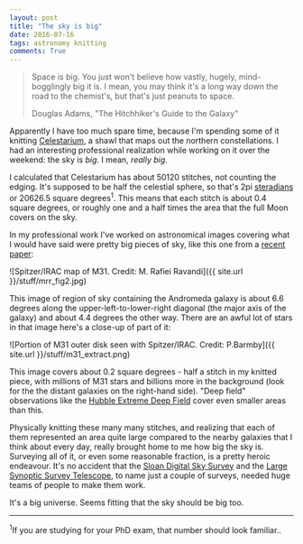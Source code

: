 ```yaml
---
layout: post
title: "The sky is big"
date: 2016-07-16
tags: astronomy knitting
comments: True
---
```

> Space is big. You just won't believe how vastly, hugely, mind- bogglingly big it is. I mean, you may think it's a long way down the road to the chemist's, but that's just peanuts to space.
>
>    Douglas Adams, "The Hitchhiker's Guide to the Galaxy"

Apparently I have too much spare time, because I'm spending some of it knitting
[Celestarium](http://www.twistcollective.com/collection/component/content/article/104-winter-2012-patterns/1294-celestarium-by-audry-nicklin),
a shawl that maps out the northern constellations. I had an interesting professional realization while working
on it over the weekend: the sky is *big*. I mean, *really big*.

I calculated that Celestarium has about 50120 stitches, not counting the edging. It's supposed to be half the celestial sphere, so that's 2pi
[steradians](http://www.physlink.com/education/askexperts/ae174.cfm) or 20626.5 square degrees<sup>1</sup>. 
This means that each stitch is about 0.4 square degrees, or roughly one and a half times the area that the full Moon covers on the sky.

In my professional work I've worked on astronomical images covering what I would have said were pretty big pieces of sky, like
this one from a [recent paper](http://arxiv.org/abs/1603.06903):

![Spitzer/IRAC map of M31. Credit: M. Rafiei Ravandi]({{ site.url }}/stuff/mrr_fig2.jpg)

This image of region of sky containing the Andromeda galaxy is about 6.6 degrees along the upper-left-to-lower-right diagonal
(the major axis of the galaxy) and about 4.4 degrees the other way. There are an awful lot of stars in that image here's a close-up
of part of it:
 
![Portion of M31 outer disk seen with Spitzer/IRAC. Credit: P.Barmby]({{ site.url }}/stuff/m31_extract.png)

This image covers about 0.2 square degrees - half a stitch in my knitted piece, with millions of M31 stars and billions more in the background (look for the the distant galaxies on the right-hand side). "Deep field" observations like the [Hubble Extreme Deep Field](http://www.nasa.gov/mission_pages/hubble/science/xdf.html) cover even smaller areas than this.

Physically knitting these many many stitches, and realizing that each of them represented an area quite large compared to the nearby galaxies that I think about every day, really brought home to me how big the sky is. Surveying all of it, or even some reasonable fraction, is a pretty heroic endeavour. It's no accident that the 
[Sloan Digital Sky Survey](http://www.sdss.org) and the [Large Synoptic Survey Telescope](http://www.lsst.org), to name just a couple of surveys,
needed huge teams of people to make them work.

It's a big universe. Seems fitting that the sky should be big too.

-----
<sup>1</sup>If you are studying for your PhD exam, that number should look familiar..